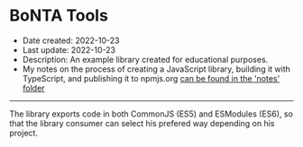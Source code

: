 # BoNTA Tools

- Date created: 2022-10-23
- Last update: 2022-10-23
- Description: An example library created for educational purposes.
- My notes on the process of creating a JavaScript library, building it
  with TypeScript, and publishing it to npmjs.org 
  [can be found in the 'notes' folder](notes/)

---

The library exports code in both CommonJS (ES5) and ESModules (ES6), so
that the library consumer can select his prefered way depending on his
project.  


